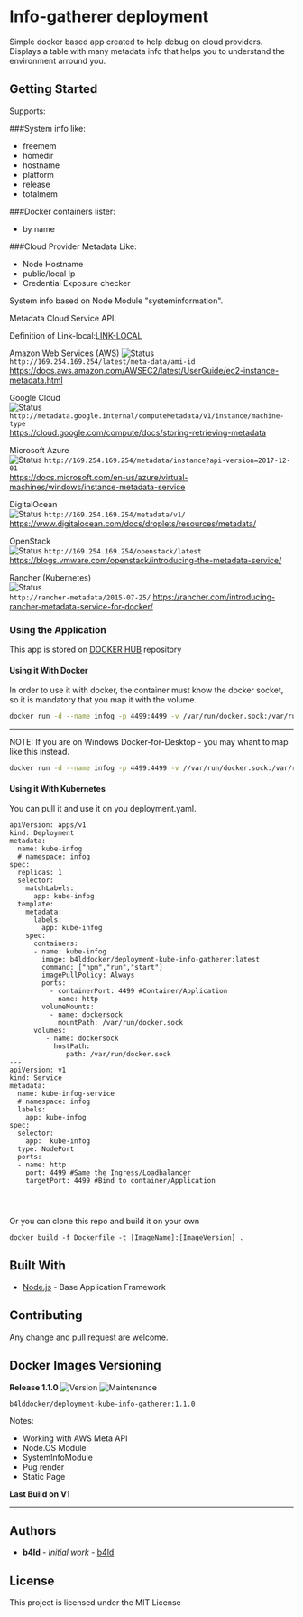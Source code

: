 # Info-gatherer deployment

Simple docker based app created to help debug on cloud providers.
Displays a table with many metadata info that helps you to understand the environment arround you.


## Getting Started

Supports:

###System info like:
- freemem
- homedir
- hostname
- platform
- release
- totalmem


###Docker containers lister:
- by name


###Cloud Provider Metadata Like:
- Node Hostname
- public/local Ip
- Credential Exposure checker



System info based on Node Module "systeminformation". 
 

Metadata Cloud Service API:

Definition of Link-local:[LINK-LOCAL](https://en.wikipedia.org/wiki/Link-local_address)


 Amazon Web Services (AWS) 
 ![Status](https://img.shields.io/badge/Status-Working-green)  
 `http://169.254.169.254/latest/meta-data/ami-id`                            
 https://docs.aws.amazon.com/AWSEC2/latest/UserGuide/ec2-instance-metadata.html            

 Google Cloud           
![Status](https://img.shields.io/badge/Status-InProgress-yellow)
`http://metadata.google.internal/computeMetadata/v1/instance/machine-type`  
  https://cloud.google.com/compute/docs/storing-retrieving-metadata                         

 Microsoft Azure        
![Status](https://img.shields.io/badge/Status-InProgress-yellow)
`http://169.254.169.254/metadata/instance?api-version=2017-12-01`           
  https://docs.microsoft.com/en-us/azure/virtual-machines/windows/instance-metadata-service 
 
 DigitalOcean           
![Status](https://img.shields.io/badge/Status-InProgress-yellow)
`http://169.254.169.254/metadata/v1/`                                       
  https://www.digitalocean.com/docs/droplets/resources/metadata/                            

 OpenStack              
![Status](https://img.shields.io/badge/Status-InProgress-yellow)
`http://169.254.169.254/openstack/latest`
 https://blogs.vmware.com/openstack/introducing-the-metadata-service/                      
 
 Rancher (Kubernetes)   
 ![Status](https://img.shields.io/badge/Status-InProgress-yellow)    
 `http://rancher-metadata/2015-07-25/`
https://rancher.com/introducing-rancher-metadata-service-for-docker/                      



### Using the Application

This app is stored on [DOCKER HUB](https://cloud.docker.com/repository/docker/b4lddocker/deployment-kube-info-gatherer) repository


#### Using it With Docker

In order to use it with docker, the container must know the docker socket, so it is mandatory that you map it with the volume.

```bash
docker run -d --name infog -p 4499:4499 -v /var/run/docker.sock:/var/run/docker.sock b4lddocker/deployment-kube-info-gatherer:latest
```

---

NOTE: If you are on Windows Docker-for-Desktop - you may whant to map like this instead.

```bash
docker run -d --name infog -p 4499:4499 -v //var/run/docker.sock:/var/run/docker.sock b4lddocker/deployment-kube-info-gatherer:latest

```


#### Using it With Kubernetes

You can pull it and use it on you deployment.yaml.

```
apiVersion: apps/v1
kind: Deployment
metadata:
  name: kube-infog
  # namespace: infog
spec:
  replicas: 1
  selector:
    matchLabels:
      app: kube-infog
  template:
    metadata:
      labels:
        app: kube-infog
    spec:
      containers:
      - name: kube-infog
        image: b4lddocker/deployment-kube-info-gatherer:latest
        command: ["npm","run","start"]
        imagePullPolicy: Always
        ports:
          - containerPort: 4499 #Container/Application
            name: http
        volumeMounts:
          - name: dockersock
            mountPath: /var/run/docker.sock
      volumes:
         - name: dockersock
           hostPath:
              path: /var/run/docker.sock
---
apiVersion: v1
kind: Service
metadata:
  name: kube-infog-service
  # namespace: infog
  labels:
    app: kube-infog
spec:
  selector:
    app:  kube-infog
  type: NodePort
  ports:
  - name: http
    port: 4499 #Same the Ingress/Loadbalancer
    targetPort: 4499 #Bind to container/Application




```
Or you can clone this repo and build it on your own

```
docker build -f Dockerfile -t [ImageName]:[ImageVersion] .
```


## Built With

* [Node.js](https://nodejs.org/en/) - Base Application Framework

## Contributing

Any change and pull request are welcome.

## Docker Images Versioning


**Release 1.1.0** 
![Version](https://img.shields.io/badge/Version-V1.x-blue) 
![Maintenance](https://img.shields.io/badge/Maintenance-false-yellow)

```
b4lddocker/deployment-kube-info-gatherer:1.1.0
```
Notes:
- Working with AWS Meta API
- Node.OS Module
- SystemInfoModule
- Pug render
- Static Page

**Last Build on V1**

------


## Authors

* **b4ld** - *Initial work* - [b4ld](https://github.com/b4ld)


## License

This project is licensed under the MIT License
